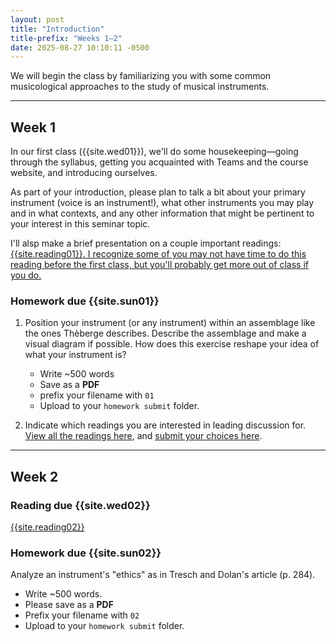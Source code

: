 ```yaml
---
layout: post
title: "Introduction"
title-prefix: "Weeks 1–2"
date: 2025-08-27 10:10:11 -0500
---
```


We will begin the class by familiarizing you with some common musicological approaches to the study of musical instruments.

---

## Week 1

In our first class ({{site.wed01}}), we'll do some housekeeping—going through the syllabus, getting you acquainted with Teams and the course website, and introducing ourselves.

As part of your introduction, please plan to talk a bit about your primary instrument (voice is an instrument!), what other instruments you may play and in what contexts, and any other information that might be pertinent to your interest in this seminar topic.

I'll alsp make a brief presentation on a couple important readings: [{{site.reading01}}. I recognize some of you may not have time to do this reading before the first class, but you'll probably get more out of class if you do.](/bibliography/#bibliography)

### Homework due {{site.sun01}}

1. Position your instrument (or any instrument) within an assemblage like the ones Thèberge describes. Describe the assemblage and make a visual diagram if possible. How does this exercise reshape your idea of what your instrument is?

    - Write ~500 words
    - Save as a **PDF**
    - prefix your filename with `01`
    - Upload to your `homework submit` folder.

2. Indicate which readings you are interested in leading discussion for. [View all the readings here](../bibliography), and [submit your choices here](https://forms.cloud.microsoft/Pages/ResponsePage.aspx?id=VXKFnlffR0ygwAVGRgOAy-R6DEGoI95Pu0sh7qW5mvpUNVA1TFgwWUY2NTlRMVZaM1I0SzVSRkZPWS4u).

---

## Week 2

### Reading due {{site.wed02}}

[{{site.reading02}}](/bibliography/#bibliography)

### Homework due {{site.sun02}}

Analyze an instrument's "ethics" as in Tresch and Dolan's article (p. 284).

-   Write ~500 words.
-   Please save as a **PDF**
-   Prefix your filename with `02`
-   Upload to your `homework submit` folder.
